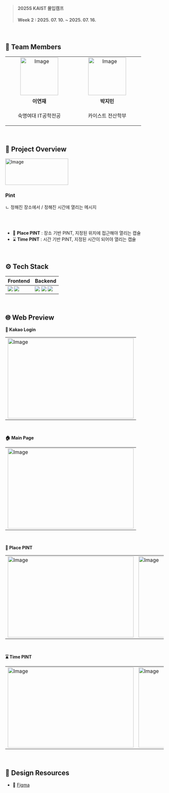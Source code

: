 > <h4>2025S KAIST 몰입캠프</h4>
> <h4>Week 2 : 2025. 07. 10. ~ 2025. 07. 16.</h4>

<br/>

## 👥 Team Members
<table>
    <tr>
      <td align="center" width="200">
        <a href="https://github.com/lyeonj">
            <img width="120" height="120" alt="Image" src="https://github.com/user-attachments/assets/20bb526c-e67b-4704-9182-7f5ed84c194e" />
            <br />
        </a>
      </td>
      <td align="center" width="200">
        <a href="https://github.com/Park-Jimin-KAIST">
            <img width="120" height="120" alt="Image" src="https://github.com/user-attachments/assets/20771cb6-a9f0-4648-87ac-f9e3268767e1" />
            <br />
        </a>
      </td>
    </tr>
    <tr>
      <td align="center">
        <b>이연재</b>
      </td>
      <td align="center">
        <b>박지민</b>
      </td>
    </tr>
  <tr>
    <td align="center">
      <p>숙명여대 IT공학전공</p>
    </td>
    <td align="center">
      <p>카이스트 전산학부</p>
    </td>
  </tr>
</table>

<br />

## 👀 Project Overview
<img width="200" height="84" alt="Image" src="https://github.com/user-attachments/assets/abaa6fa8-f450-45a7-9bda-4e56818e9ef7" />

<h3>Pint</h3>
ㄴ 정해진 장소에서 / 정해진 시간에 열리는 메시지

<br/><br/>

- 📍 **Place PINT** : 장소 기반 PINT, 지정된 위치에 접근해야 열리는 캡슐
- ⌛ **Time PINT** : 시간 기반 PINT, 지정된 시간이 되어야 열리는 캡슐

<br/>

## ⚙ Tech Stack
<table>
  <thead>
    <tr>
      <th>Frontend</th>
      <th>Backend</th>
    </tr>
  </thead>
  <tbody>
    <tr>
      <td>
        <img src="https://img.shields.io/badge/React.js-61DAFB?style=flat-square&logo=React&logoColor=black"/>
        <img src="https://img.shields.io/badge/Styled--components-DB7093?style=flat-square&logo=styled-components&logoColor=white"/>
      </td>
      <td>
        <img src="https://img.shields.io/badge/Node.js-339933?style=flat-square&logo=Node.js&logoColor=white"/>
        <img src="https://img.shields.io/badge/Express-000000?style=flat-square&logo=Express&logoColor=white"/>
        <img src="https://img.shields.io/badge/MongoDB-47A248?style=flat-square&logo=MongoDB&logoColor=white"/>
      </td>
    </tr>
  </tbody>
</table>


<br />

## 🌐 Web Preview
**👤 Kakao Login**
<table>
    <tr>
        <td>
            <img width="400" height="255" alt="Image" src="https://github.com/user-attachments/assets/fb565c5e-02ec-4009-a44b-2c872483e106" />
        </td>
    </tr>
</table>

<br/>

**🏠 Main Page**
<table>
    <tr>
        <td>
            <img width="400" height="255" alt="Image" src="https://github.com/user-attachments/assets/961d4b65-c59a-4154-963e-cb371f6e8c3e" />
        </td>
    </tr>
</table>

<br/>

**📍 Place PINT**
<table>
    <tr>
        <td>
            <img width="400" height="258" alt="Image" src="https://github.com/user-attachments/assets/36dcfd0a-0d2c-4d5f-a362-584a0edf9d47" />
        </td>
        <td>
            <img width="400" height="258" alt="Image" src="https://github.com/user-attachments/assets/e371f57b-3de1-45b6-aa6b-10caca0b9900" />
        </td>
    </tr>
</table>

<br/>

**⌛ Time PINT**
<table>
    <tr>
        <td>
            <img width="400" height="255" alt="Image" src="https://github.com/user-attachments/assets/d5b0c976-9843-46fd-a553-443348649b5f" />
        </td>
        <td>
            <img width="400" height="255" alt="Image" src="https://github.com/user-attachments/assets/a397af3c-4926-4553-a491-91cf20627d5c" />
        </td>
    </tr>
</table>

<br />

## 🔗 Design Resources
- 🎨 <a href="https://www.figma.com/design/fza5XcTP5U7xNqCUO4u8He/2025S-Madcamp-Week-2---title?node-id=0-1&t=IfuX4D8iWodrpdcD-1" target="_blank">Figma</a>
